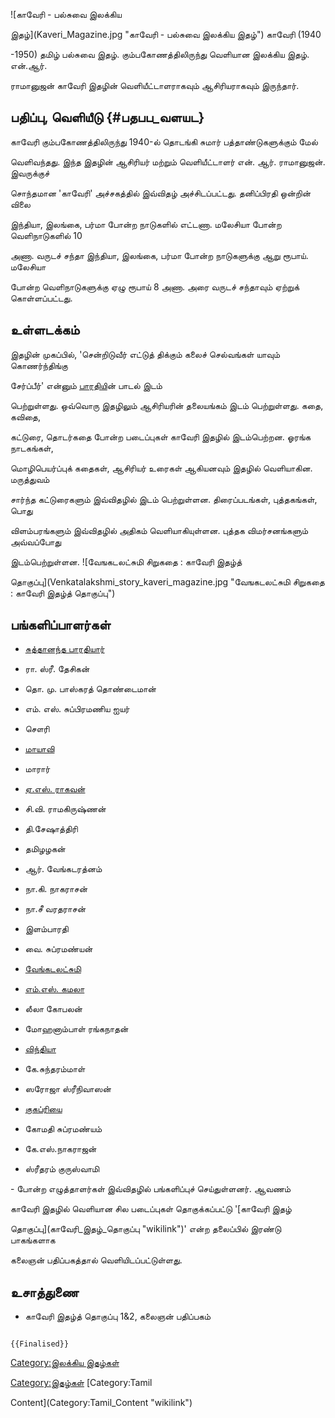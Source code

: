 ![காவேரி - பல்சுவை இலக்கிய
இதழ்](Kaveri_Magazine.jpg "காவேரி - பல்சுவை இலக்கிய இதழ்") காவேரி (1940
-1950) தமிழ் பல்சுவை இதழ். கும்பகோணத்திலிருந்து வெளியான இலக்கிய இதழ். என்.ஆர்.
ராமானுஜன் காவேரி இதழின் வெளியீட்டாளராகவும் ஆசிரியராகவும் இருந்தார்.

## பதிப்பு, வெளியீடு {#பதபப_வளயட}

காவேரி கும்பகோணத்திலிருந்து 1940-ல் தொடங்கி சுமார் பத்தாண்டுகளுக்கும் மேல்
வெளிவந்தது. இந்த இதழின் ஆசிரியர் மற்றும் வெளியீட்டாளர் என். ஆர். ராமானுஜன். இவருக்குச்
சொந்தமான \'காவேரி' அச்சகத்தில் இவ்விதழ் அச்சிடப்பட்டது. தனிப்பிரதி ஒன்றின் விலை
இந்தியா, இலங்கை, பர்மா போன்ற நாடுகளில் எட்டணா. மலேசியா போன்ற வெளிநாடுகளில் 10
அணா. வருடச் சந்தா இந்தியா, இலங்கை, பர்மா போன்ற நாடுகளுக்கு ஆறு ரூபாய். மலேசியா
போன்ற வெளிநாடுகளுக்கு ஏழு ரூபாய் 8 அணா. அரை வருடச் சந்தாவும் ஏற்றுக் கொள்ளப்பட்டது.

## உள்ளடக்கம்

இதழின் முகப்பில், \'சென்றிடுவீர் எட்டுத் திக்கும் கலைச் செல்வங்கள் யாவும் கொணர்ந்திங்கு
சேர்ப்பீர்' என்னும் [பாரதிய](சி.சுப்ரமணிய_பாரதியார் "wikilink")ின் பாடல் இடம்
பெற்றுள்ளது. ஒவ்வொரு இதழிலும் ஆசிரியரின் தலையங்கம் இடம் பெற்றுள்ளது. கதை, கவிதை,
கட்டுரை, தொடர்கதை போன்ற படைப்புகள் காவேரி இதழில் இடம்பெற்றன. ஓரங்க நாடகங்கள்,
மொழிபெயர்ப்புக் கதைகள், ஆசிரியர் உரைகள் ஆகியனவும் இதழில் வெளியாகின. மருத்துவம்
சார்ந்த கட்டுரைகளும் இவ்விதழில் இடம் பெற்றுள்ளன. திரைப்படங்கள், புத்தகங்கள், பொது
விளம்பரங்களும் இவ்விதழில் அதிகம் வெளியாகியுள்ளன. புத்தக விமர்சனங்களும் அவ்வப்போது
இடம்பெற்றுள்ளன. ![வேஙகடலட்சுமி சிறுகதை : காவேரி இதழ்த்
தொகுப்பு](Venkatalakshmi_story_kaveri_magazine.jpg "வேஙகடலட்சுமி சிறுகதை : காவேரி இதழ்த் தொகுப்பு")

## பங்களிப்பாளர்கள்

-   [சுத்தானந்த பாரதியார்](சுத்தானந்த_பாரதி "wikilink")
-   ரா. ஸ்ரீ. தேசிகன்
-   தொ. மு. பாஸ்கரத் தொண்டைமான்
-   எம். எஸ். சுப்பிரமணிய ஐயர்
-   சௌரி
-   [மாயாவி](மாயாவி "wikilink")
-   மாரார்
-   [ஏ.எஸ். ராகவன்](ஏ.எஸ்.ராகவன் "wikilink")
-   சி.வி. ராமகிருஷ்ணன்
-   தி.சேஷாத்திரி
-   தமிழழகன்
-   ஆர். வேங்கடரத்னம்
-   நா.கி. நாகராசன்
-   நா.சீ வரதராசன்
-   இளம்பாரதி
-   வை. சுப்ரமண்யன்
-   [வேங்கடலட்சுமி](வேங்கடலட்சுமி "wikilink")
-   [எம்.எஸ். கமலா](எம்.எஸ்._கமலா "wikilink")
-   லீலா கோபலன்
-   மோஹனாம்பாள் ரங்கநாதன்
-   [விந்தியா](விந்தியா "wikilink")
-   கே.சுந்தரம்மாள்
-   ஸரோஜா ஸ்ரீநிவாஸன்
-   [குகப்ரியை](குகப்பிரியை "wikilink")
-   கோமதி சுப்ரமண்யம்
-   கே.எஸ்.நாகராஜன்
-   ஸ்ரீதரம் குருஸ்வாமி

\- போன்ற எழுத்தாளர்கள் இவ்விதழில் பங்களிப்புச் செய்துள்ளனர். ஆவணம்

காவேரி இதழில் வெளியான சில படைப்புகள் தொகுக்கப்பட்டு '[காவேரி இதழ்
தொகுப்பு](காவேரி_இதழ்_தொகுப்பு "wikilink")\' என்ற தலைப்பில் இரண்டு பாகங்களாக
கலைஞன் பதிப்பகத்தால் வெளியிடப்பட்டுள்ளது.

## உசாத்துணை

-   காவேரி இதழ்த் தொகுப்பு 1&2, கலைஞன் பதிப்பகம்

```{=mediawiki}
{{Finalised}}
```
[Category:இலக்கிய இதழ்கள்](Category:இலக்கிய_இதழ்கள் "wikilink")
[Category:இதழ்கள்](Category:இதழ்கள் "wikilink") [Category:Tamil
Content](Category:Tamil_Content "wikilink")
